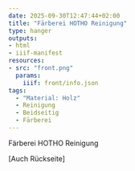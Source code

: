 ```yaml
---
date: 2025-09-30T12:47:44+02:00
title: "Färberei HOTHO Reinigung"
type: hanger
outputs:
- html
- iiif-manifest
resources:
- src: "front.png"
  params:
    iiif: front/info.json
tags:
  - "Material: Holz"
  - Reinigung
  - Beidseitig
  - Färberei
---
```

Färberei HOTHO Reinigung

[Auch Rückseite]
